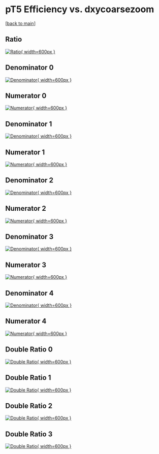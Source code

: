 # pT5 Efficiency vs. dxycoarsezoom

[[back to main](./)]



## Ratio

[![Ratio](../mtv/var/pT5_vtr_321_-1_eff_dxycoarsezoom.png){ width=600px }](../mtv/var/pT5_vtr_321_-1_eff_dxycoarsezoom.pdf)

## Denominator 0

[![Denominator](../mtv/den/pT5_vtr_321_-1_eff_dxycoarsezoom_den0.png){ width=600px }](../mtv/den/pT5_vtr_321_-1_eff_dxycoarsezoom_den0.pdf)

## Numerator 0

[![Numerator](../mtv/num/pT5_vtr_321_-1_eff_dxycoarsezoom_num0.png){ width=600px }](../mtv/num/pT5_vtr_321_-1_eff_dxycoarsezoom_num0.pdf)

## Denominator 1

[![Denominator](../mtv/den/pT5_vtr_321_-1_eff_dxycoarsezoom_den1.png){ width=600px }](../mtv/den/pT5_vtr_321_-1_eff_dxycoarsezoom_den1.pdf)

## Numerator 1

[![Numerator](../mtv/num/pT5_vtr_321_-1_eff_dxycoarsezoom_num1.png){ width=600px }](../mtv/num/pT5_vtr_321_-1_eff_dxycoarsezoom_num1.pdf)

## Denominator 2

[![Denominator](../mtv/den/pT5_vtr_321_-1_eff_dxycoarsezoom_den2.png){ width=600px }](../mtv/den/pT5_vtr_321_-1_eff_dxycoarsezoom_den2.pdf)

## Numerator 2

[![Numerator](../mtv/num/pT5_vtr_321_-1_eff_dxycoarsezoom_num2.png){ width=600px }](../mtv/num/pT5_vtr_321_-1_eff_dxycoarsezoom_num2.pdf)

## Denominator 3

[![Denominator](../mtv/den/pT5_vtr_321_-1_eff_dxycoarsezoom_den3.png){ width=600px }](../mtv/den/pT5_vtr_321_-1_eff_dxycoarsezoom_den3.pdf)

## Numerator 3

[![Numerator](../mtv/num/pT5_vtr_321_-1_eff_dxycoarsezoom_num3.png){ width=600px }](../mtv/num/pT5_vtr_321_-1_eff_dxycoarsezoom_num3.pdf)

## Denominator 4

[![Denominator](../mtv/den/pT5_vtr_321_-1_eff_dxycoarsezoom_den4.png){ width=600px }](../mtv/den/pT5_vtr_321_-1_eff_dxycoarsezoom_den4.pdf)

## Numerator 4

[![Numerator](../mtv/num/pT5_vtr_321_-1_eff_dxycoarsezoom_num4.png){ width=600px }](../mtv/num/pT5_vtr_321_-1_eff_dxycoarsezoom_num4.pdf)

## Double Ratio 0

[![Double Ratio](../mtv/ratio/pT5_vtr_321_-1_eff_dxycoarsezoom_ratio0.png){ width=600px }](../mtv/ratio/pT5_vtr_321_-1_eff_dxycoarsezoom_ratio0.pdf)

## Double Ratio 1

[![Double Ratio](../mtv/ratio/pT5_vtr_321_-1_eff_dxycoarsezoom_ratio1.png){ width=600px }](../mtv/ratio/pT5_vtr_321_-1_eff_dxycoarsezoom_ratio1.pdf)

## Double Ratio 2

[![Double Ratio](../mtv/ratio/pT5_vtr_321_-1_eff_dxycoarsezoom_ratio2.png){ width=600px }](../mtv/ratio/pT5_vtr_321_-1_eff_dxycoarsezoom_ratio2.pdf)

## Double Ratio 3

[![Double Ratio](../mtv/ratio/pT5_vtr_321_-1_eff_dxycoarsezoom_ratio3.png){ width=600px }](../mtv/ratio/pT5_vtr_321_-1_eff_dxycoarsezoom_ratio3.pdf)

